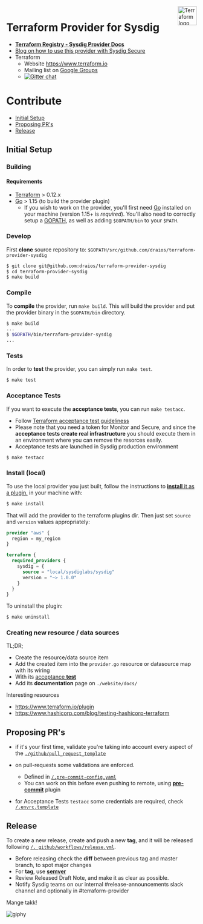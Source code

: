 <a href="https://terraform.io">
    <img src="https://raw.githubusercontent.com/hashicorp/terraform-provider-aws/main/.github/terraform_logo.svg" alt="Terraform logo" title="Terraform" align="right" height="50" />
</a>


# Terraform Provider for Sysdig


- **[Terraform Registry - Sysdig Provider Docs](https://registry.terraform.io/providers/sysdiglabs/sysdig/latest/docs)**
- [Blog on how to use this provider with Sysdig Secure](https://sysdig.com/blog/using-terraform-for-container-security-as-code/)
- Terraform
  - Website https://www.terraform.io
  - Mailing list on  [Google Groups](http://groups.google.com/group/terraform-tool)
  - [![Gitter chat](https://badges.gitter.im/hashicorp-terraform/Lobby.png)](https://gitter.im/hashicorp-terraform/Lobby)


# Contribute

- [Initial Setup](#initial-setup)
- [Proposing PR's](#proposing-prs)
- [Release](#release)

## Initial Setup

### Building

#### Requirements

- [Terraform](https://www.terraform.io/downloads.html) > 0.12.x
- [Go](https://golang.org/doc/install) > 1.15 (to build the provider plugin)
  - If you wish to work on the provider, you'll first need [Go](http://www.golang.org) installed on your machine 
    (version 1.15+ is *required*). You'll also need to correctly setup a [GOPATH](http://golang.org/doc/code.html#GOPATH), as well as adding `$GOPATH/bin` to your `$PATH`.

### Develop

First **clone** source repository to: `$GOPATH/src/github.com/draios/terraform-provider-sysdig`

```sh
$ git clone git@github.com:draios/terraform-provider-sysdig
$ cd terraform-provider-sysdig
$ make build
```

### Compile

To **compile** the provider, run `make build`. This will build the provider and put the provider binary in the `$GOPATH/bin` directory.

```sh
$ make build
...
$ $GOPATH/bin/terraform-provider-sysdig
...
```

### Tests
In order to **test** the provider, you can simply run `make test`.

```sh
$ make test
```

### Acceptance Tests

If you want to execute the **acceptance tests**, you can run `make testacc`.
- Follow [Terraform acceptance test guideliness](https://www.terraform.io/plugin/sdkv2/testing/acceptance-tests)
- Please note that you need a token for Monitor and Secure, and since the **acceptance tests create real infrastructure**
you should execute them in an environment where you can remove the resorces easily.
- Acceptance tests are launched in Sysdig production environment

```sh
$ make testacc
```

### Install (local)
To use the local provider you just built, follow the instructions to [**install** it as a plugin.](https://www.terraform.io/docs/plugins/basics.html#installing-a-plugin) in your machine with:

```sh
$ make install
```

That will add the provider to the terraform plugins dir. Then just set `source` and `version` values appropriately:

```terraform
provider "aws" {
  region = my_region
}

terraform {
  required_providers {
    sysdig = {
      source = "local/sysdiglabs/sysdig"
      version = "~> 1.0.0"
    }
  }
}
```

To uninstall the plugin:

```sh
$ make uninstall
```

### Creating new resource / data sources

TL;DR;
- Create the resource/data source item
- Add the created item into the `provider.go` resource or datasource map with its wiring
- With its [acceptance **test**](#acceptance-tests)
- Add its **documentation** page on `./website/docs/`


Interesting resources
- https://www.terraform.io/plugin
- https://www.hashicorp.com/blog/testing-hashicorp-terraform


## Proposing PR's

* if it's your first time, validate you're taking into account every aspect of the [`./github/pull_request_template`](.github/pull_request_template.md)
* on pull-requests some validations are enforced.
  - Defined in [`/.pre-commit-config.yaml`](https://github.com/sysdiglabs/terraform-provider-sysdig/blob/master/.pre-commit-config.yaml)
  - You can work on this before even pushing to remote, using [**pre-commit**](https://pre-commit.com) plugin
  
* for Acceptance Tests `testacc` some credentials are required, check [`/.envrc.template`](https://github.com/sysdiglabs/terraform-provider-sysdig/blob/master/.envrc.template)


## Release

To create a new release, create and push a new **tag**, and it will be released  following [`/.
github/workflows/release.yml`](https://github.com/sysdiglabs/terraform-provider-sysdig/blob/master/.github/workflows/release.yml).
 
* Before releasing check the **diff** between previous tag and master branch, to spot major changes
* For **tag**, use **[semver](https://semver.org)** 
* Review Released Draft Note, and make it as clear as possible.
* Notify Sysdig teams on our internal #release-announcements slack channel and optionally in #terraform-provider

Mange takk!

![giphy](https://user-images.githubusercontent.com/1073243/200767344-7435f322-24c0-44d2-ac56-468791c84ca5.gif)



